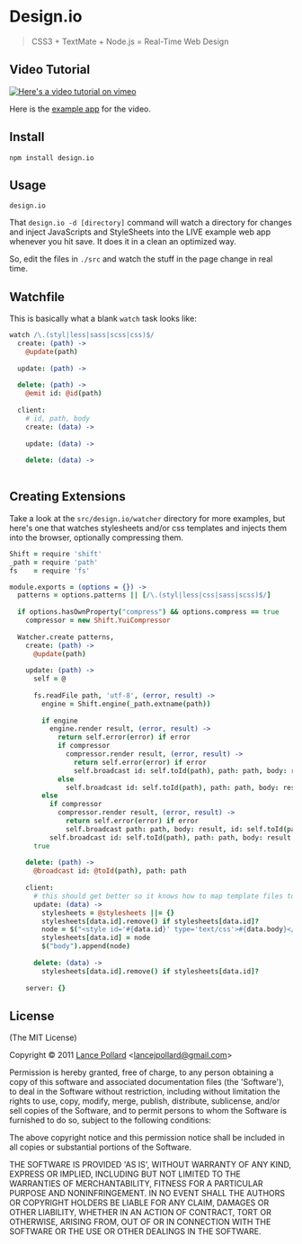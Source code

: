 # Design.io

> CSS3 + TextMate + Node.js = Real-Time Web Design

## Video Tutorial

[![Here's a video tutorial on vimeo](http://i.imgur.com/JunAS.png)](http://player.vimeo.com/video/31589739?title=0&amp;byline=0&amp;portrait=0&autoplay=true)

Here is the [example app](https://github.com/viatropos/design.io-example) for the video.

## Install

```
npm install design.io
```

## Usage

```
design.io
```

That `design.io -d [directory]` command will watch a directory for changes and inject JavaScripts and StyleSheets into the LIVE example web app whenever you hit save.  It does it in a clean an optimized way.

So, edit the files in `./src` and watch the stuff in the page change in real time.

## Watchfile

This is basically what a blank `watch` task looks like:

``` coffeescript
watch /\.(styl|less|sass|scss|css)$/
  create: (path) ->
    @update(path)
    
  update: (path) ->
  
  delete: (path) ->
    @emit id: @id(path)
  
  client:
    # id, path, body
    create: (data) ->
  
    update: (data) ->
      
    delete: (data) ->
      
```

## Creating Extensions

Take a look at the `src/design.io/watcher` directory for more examples, but here's one that watches stylesheets and/or css templates and injects them into the browser, optionally compressing them.

``` coffeescript
Shift = require 'shift'
_path = require 'path'
fs    = require 'fs'

module.exports = (options = {}) ->
  patterns = options.patterns || [/\.(styl|less|css|sass|scss)$/]
  
  if options.hasOwnProperty("compress") && options.compress == true
    compressor = new Shift.YuiCompressor
  
  Watcher.create patterns,
    create: (path) ->
      @update(path)
    
    update: (path) ->
      self = @
      
      fs.readFile path, 'utf-8', (error, result) ->
        engine = Shift.engine(_path.extname(path))
        
        if engine
          engine.render result, (error, result) ->
            return self.error(error) if error
            if compressor
              compressor.render result, (error, result) ->
                return self.error(error) if error
                self.broadcast id: self.toId(path), path: path, body: result
            else
              self.broadcast id: self.toId(path), path: path, body: result
        else
          if compressor
            compressor.render result, (error, result) ->
              return self.error(error) if error
              self.broadcast path: path, body: result, id: self.toId(path)
          self.broadcast id: self.toId(path), path: path, body: result
      true
        
    delete: (path) ->
      @broadcast id: @toId(path), path: path
    
    client:
      # this should get better so it knows how to map template files to browser files
      update: (data) ->
        stylesheets = @stylesheets ||= {}
        stylesheets[data.id].remove() if stylesheets[data.id]?
        node = $("<style id='#{data.id}' type='text/css'>#{data.body}</style>")
        stylesheets[data.id] = node
        $("body").append(node)
      
      delete: (data) ->
        stylesheets[data.id].remove() if stylesheets[data.id]?
        
    server: {}
```

## License

(The MIT License)

Copyright &copy; 2011 [Lance Pollard](http://twitter.com/viatropos) &lt;lancejpollard@gmail.com&gt;

Permission is hereby granted, free of charge, to any person obtaining a copy of this software and associated documentation files (the 'Software'), to deal in the Software without restriction, including without limitation the rights to use, copy, modify, merge, publish, distribute, sublicense, and/or sell copies of the Software, and to permit persons to whom the Software is furnished to do so, subject to the following conditions:

The above copyright notice and this permission notice shall be included in all copies or substantial portions of the Software.

THE SOFTWARE IS PROVIDED 'AS IS', WITHOUT WARRANTY OF ANY KIND, EXPRESS OR IMPLIED, INCLUDING BUT NOT LIMITED TO THE WARRANTIES OF MERCHANTABILITY, FITNESS FOR A PARTICULAR PURPOSE AND NONINFRINGEMENT. IN NO EVENT SHALL THE AUTHORS OR COPYRIGHT HOLDERS BE LIABLE FOR ANY CLAIM, DAMAGES OR OTHER LIABILITY, WHETHER IN AN ACTION OF CONTRACT, TORT OR OTHERWISE, ARISING FROM, OUT OF OR IN CONNECTION WITH THE SOFTWARE OR THE USE OR OTHER DEALINGS IN THE SOFTWARE.

